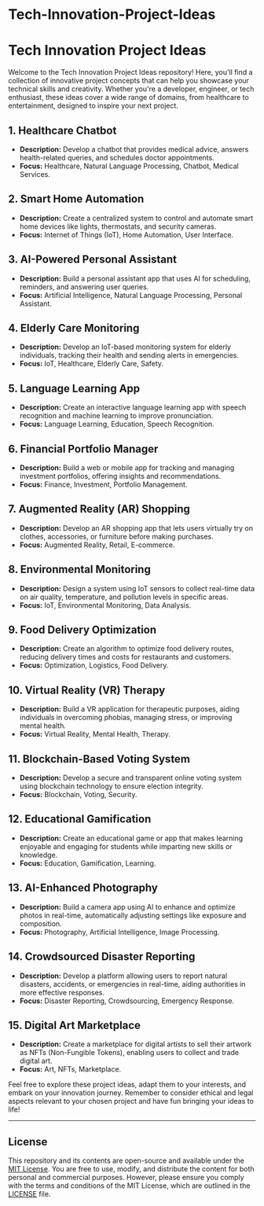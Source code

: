 # Tech-Innovation-Project-Ideas
# Tech Innovation Project Ideas

Welcome to the Tech Innovation Project Ideas repository! Here, you'll find a collection of innovative project concepts that can help you showcase your technical skills and creativity. Whether you're a developer, engineer, or tech enthusiast, these ideas cover a wide range of domains, from healthcare to entertainment, designed to inspire your next project.

## 1. Healthcare Chatbot
- **Description:** Develop a chatbot that provides medical advice, answers health-related queries, and schedules doctor appointments.
- **Focus:** Healthcare, Natural Language Processing, Chatbot, Medical Services.

## 2. Smart Home Automation
- **Description:** Create a centralized system to control and automate smart home devices like lights, thermostats, and security cameras.
- **Focus:** Internet of Things (IoT), Home Automation, User Interface.

## 3. AI-Powered Personal Assistant
- **Description:** Build a personal assistant app that uses AI for scheduling, reminders, and answering user queries.
- **Focus:** Artificial Intelligence, Natural Language Processing, Personal Assistant.

## 4. Elderly Care Monitoring
- **Description:** Develop an IoT-based monitoring system for elderly individuals, tracking their health and sending alerts in emergencies.
- **Focus:** IoT, Healthcare, Elderly Care, Safety.

## 5. Language Learning App
- **Description:** Create an interactive language learning app with speech recognition and machine learning to improve pronunciation.
- **Focus:** Language Learning, Education, Speech Recognition.

## 6. Financial Portfolio Manager
- **Description:** Build a web or mobile app for tracking and managing investment portfolios, offering insights and recommendations.
- **Focus:** Finance, Investment, Portfolio Management.

## 7. Augmented Reality (AR) Shopping
- **Description:** Develop an AR shopping app that lets users virtually try on clothes, accessories, or furniture before making purchases.
- **Focus:** Augmented Reality, Retail, E-commerce.

## 8. Environmental Monitoring
- **Description:** Design a system using IoT sensors to collect real-time data on air quality, temperature, and pollution levels in specific areas.
- **Focus:** IoT, Environmental Monitoring, Data Analysis.

## 9. Food Delivery Optimization
- **Description:** Create an algorithm to optimize food delivery routes, reducing delivery times and costs for restaurants and customers.
- **Focus:** Optimization, Logistics, Food Delivery.

## 10. Virtual Reality (VR) Therapy
- **Description:** Build a VR application for therapeutic purposes, aiding individuals in overcoming phobias, managing stress, or improving mental health.
- **Focus:** Virtual Reality, Mental Health, Therapy.

## 11. Blockchain-Based Voting System
- **Description:** Develop a secure and transparent online voting system using blockchain technology to ensure election integrity.
- **Focus:** Blockchain, Voting, Security.

## 12. Educational Gamification
- **Description:** Create an educational game or app that makes learning enjoyable and engaging for students while imparting new skills or knowledge.
- **Focus:** Education, Gamification, Learning.

## 13. AI-Enhanced Photography
- **Description:** Build a camera app using AI to enhance and optimize photos in real-time, automatically adjusting settings like exposure and composition.
- **Focus:** Photography, Artificial Intelligence, Image Processing.

## 14. Crowdsourced Disaster Reporting
- **Description:** Develop a platform allowing users to report natural disasters, accidents, or emergencies in real-time, aiding authorities in more effective responses.
- **Focus:** Disaster Reporting, Crowdsourcing, Emergency Response.

## 15. Digital Art Marketplace
- **Description:** Create a marketplace for digital artists to sell their artwork as NFTs (Non-Fungible Tokens), enabling users to collect and trade digital art.
- **Focus:** Art, NFTs, Marketplace.

Feel free to explore these project ideas, adapt them to your interests, and embark on your innovation journey. Remember to consider ethical and legal aspects relevant to your chosen project and have fun bringing your ideas to life!

---

## License

This repository and its contents are open-source and available under the [MIT License](LICENSE). You are free to use, modify, and distribute the content for both personal and commercial purposes. However, please ensure you comply with the terms and conditions of the MIT License, which are outlined in the [LICENSE](LICENSE) file.
